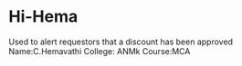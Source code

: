 # Hi-Hema
Used to alert requestors that a discount has been approved
Name:C.Hemavathi
College: ANMk
Course:MCA
